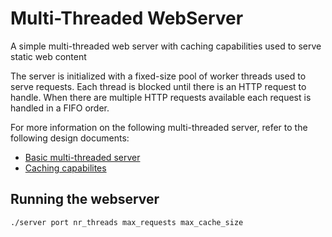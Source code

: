 # Multi-Threaded WebServer

A simple multi-threaded web server with caching capabilities used to serve static web content

The server is initialized with a fixed-size pool of worker threads used to serve requests. Each thread is blocked until there is an HTTP request to handle. When there are multiple HTTP requests available each request is handled in a FIFO order. 

For more information on the following multi-threaded server, refer to the following design documents: 
 - [Basic multi-threaded server](https://www.eecg.utoronto.ca/~ashvin/courses/ece344/current/lab4.html)
 - [Caching capabilites](https://www.eecg.utoronto.ca/~ashvin/courses/ece344/current/lab5.html) 

## Running the webserver

``./server port nr_threads max_requests max_cache_size``
